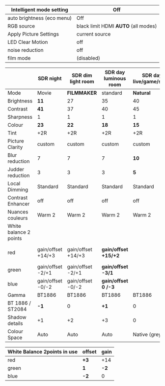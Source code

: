 | Intelligent mode setting   | Off                                     |
| -------------------------- | --------------------------------------- |
| auto brightness (eco menu) | Off                                     |
| RGB source                 | black limit  HDMI  **AUTO** (all modes) |
| Apply Picture Settings     | current source                          |
| LED Clear Motion           | off                                     |
| noise reduction            | off                                     |
| film mode                  | (disabled)                              |


|                        | SDR night          | SDR dim light room | SDR day luminous room  | SDR day live/game/sport | HDR film dim light (night) | HDR  film day Maximum | HDR film day Flavored   | SDR PS4 day gaming     |
| ---------------------- | ------------------ | ------------------ | ---------------------- | ----------------------- | -------------------------- | --------------------- | ----------------------- | ---------------------- |
| Mode                   | Movie              | **FILMMAKER**      | standard               | **Natural**             | Movie                      | **FILMMAKER**         | **FILMMAKER**           | standard               |
| Brightness             | **11**             | 27                 | 35                     | 40                      | **35** (32)                | **50**                | 50                      | 35                     |
| Contrast               | **41**             | 37                 | 40                     | 45                      | **42**( 37)                | **50**                | **45**                  | 40                     |
| Sharpness              | 1                  | 1                  | 1                      | 1                       | 0                          | 0                     | 0                       | 1                      |
| Colour                 | **23**             | **22**             | **18**                 | **15**                  | **18** (22)                | 18                    | 18                      | **18**                 |
| Tint                   | +2R                | +2R                | +2R                    | +2R                     | +2R                        | +2R                   | +2R                     | +2R                    |
| Picture Clarity        | custom             | custom             | custom                 | custom                  | custom                     | custom                | custom                  | **auto**               |
| Blur reduction         | 7                  | 7                  | 7                      | **10**                  | 7                          | 7                     | 7                       |                        |
| Judder reduction       | 3                  | 3                  | 3                      | **5**                   | 3                          | 3                     | 3                       |                        |
| Local Dimming          | Standard           | Standard           | Standard               | Standard                | **Standard**               | **High**              | **standard**            | Standard               |
| Contrast Enhancer      | off                | off                | off                    | off                     | **low**                    | **High**              | **low**                 | off                    |
| Nuances couleurs       | Warm 2             | Warm 2             | Warm 2                 | Warm 2                  | Warm 2                     | Warm 2                | Warm 2                  | Warm 2                 |
| White balance 2 points |                    |                    |                        |                         |                            |                       |                         |                        |
| red                    | gain/offset +14/+3 | gain/offset +14/+3 | **gain/offset +15/+2** |                         | gain/offset +7/+1          | gain/offset +7/+1     | gain/offset +7/+1 +7/+1 | **gain/offset +15/+2** |
| green                  | gain/offset -2/+1  | gain/offset -2/+1  | **gain/offset -3/1**   |                         | gain -1                    | gain -1               | gain -1                 | **gain/offset -3/1**   |
| blue                   | gain/offset -0/-2  | gain/offset -0/-2  | **gain/offset 0 /-3**  |                         | offset -3                  | offset -3             | offset -3               | **gain/offset 0 /-3**  |
| Gamma                  | BT1886             | BT1886             | BT1886                 | BT1886                  | ST2084                     | ST2084                | ST2084                  | BT1886                 |
| BT 1886 / ST2084       | **-1**             | 0                  | **+1**                 | 0                       | 0                          | **-1**                | **0**                   | 0                      |
| Shadow details         | +1                 | +2                 | +3                     | 0                       | **0**                      | **+1**                | **+3**                  | 0                      |
| Colour Space           | Auto               | Auto               | Auto                   | Native (greyed)         | **auto**                   | **auto**              | auto                    | **auto**               |

| White Balance 2points in use | offset | gain   |
| ---------------------------- | ------ | ------ |
| red                          | **+3** | +14    |
| green                        | **1**  | **-2** |
| blue                         | **-2** | 0      |

